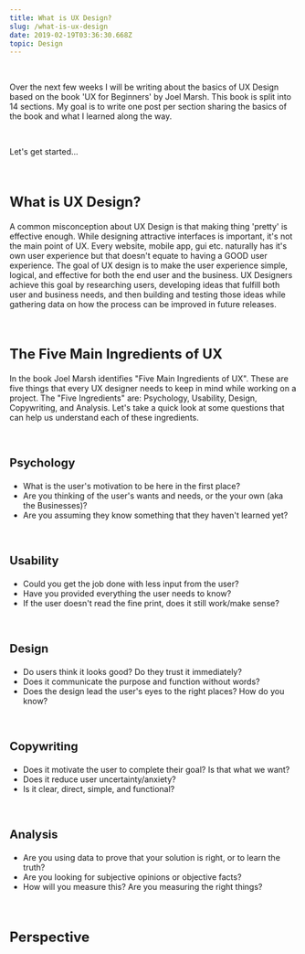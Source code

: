```yaml
---
title: What is UX Design?
slug: /what-is-ux-design
date: 2019-02-19T03:36:30.668Z
topic: Design
---
```

<br/>
<p>
Over the next few weeks I will be writing about the basics of UX Design based on the book 'UX for Beginners' by Joel Marsh. This book is split into 14 sections. My goal is to write one post per section sharing the basics of the book and what I learned along the way. 
<p>
<br/>
<p>
Let's get started...
</p>
<br/>
<h2 class="subtitle" style="font-size: 1.5rem;">
 What is UX Design?
</h2>
<p>
A common misconception about UX Design is that making thing 'pretty' is effective enough. While designing attractive interfaces is important, it's not the main point of UX. Every website, mobile app, gui etc. naturally has it's own user experience but that doesn't equate to having a GOOD user experience. The goal of UX design is to make the user experience simple, logical, and effective for both the end user and the business. UX Designers achieve this goal by researching users, developing ideas that fulfill both user and business needs, and then building and testing those ideas while gathering data on how the process can be improved in future releases. 
</p>
<br>  
<h2 class="subtitle" style="font-size: 1.5rem;">
 The Five Main Ingredients of UX
</h2>

In the book Joel Marsh identifies "Five Main Ingredients of UX". These are five things that every UX designer needs to keep in mind while working on a project. The "Five Ingredients" are: Psychology, Usability, Design, Copywriting, and Analysis. Let's take a quick look at some questions that can help us understand each of these ingredients.

<br>

<h3 class="subtitle" style="font-size: 1.25rem;">
Psychology
</h3>

* What is the user's motivation to be here in the first place?
* Are you thinking of the user's wants and needs, or the your own (aka the Businesses)?
* Are you assuming they know something that they haven't learned yet?

<br>

<h3 class="subtitle" style="font-size: 1.25rem;">
Usability
</h3>

* Could you get the job done with less input from the user?
* Have you provided everything the user needs to know?
* If the user doesn't read the fine print, does it still work/make sense?

<br>

<h3 class="subtitle" style="font-size: 1.25rem;">
Design
</h3>

* Do users think it looks good? Do they trust it immediately?
* Does it communicate the purpose and function without words?
* Does the design lead the user's eyes to the right places? How do you know?

<br>

<h3 class="subtitle" style="font-size: 1.25rem;">
Copywriting
</h3>

* Does it motivate the user to complete their goal? Is that what we want?
* Does it reduce user uncertainty/anxiety?
* Is it clear, direct, simple, and functional?

<br>

<h3 class="subtitle" style="font-size: 1.25rem;">
Analysis
</h3>

* Are you using data to prove that your solution is right, or to learn the truth?
* Are you looking for subjective opinions or objective facts?
* How will you measure this? Are you measuring the right things?

<br>

<h2 class="subtitle" style="font-size: 1.5rem;">
 Perspective
</h2>

<br>
